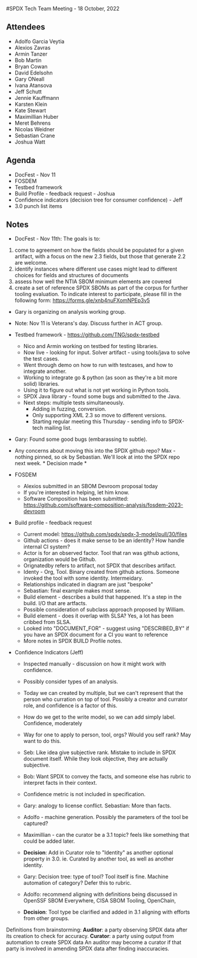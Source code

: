 #SPDX Tech Team Meeting - 18 October, 2022

## Attendees
* Adolfo Garcia Veytia
* Alexios Zavras
* Armin Tanzer
* Bob Martin
* Bryan Cowan
* David Edelsohn
* Gary ONeall
* Ivana Atansova
* Jeff Schutt
* Jennie Kauffmann
* Karsten Klein
* Kate Stewart
* Maximillian Huber
* Meret Behrens
* Nicolas Weidner
* Sebastian Crane
* Joshua Watt


## Agenda
* DocFest - Nov 11
* FOSDEM
* Testbed framework
* Build Profile - feedback request - Joshua
* Confidence indicators (decision tree for consumer confidence) -  Jeff
* 3.0 punch list items

## Notes

* DocFest - Nov 11th:  The goals is to:
1) come to agreement on how the fields should be populated for a given artifact, with a focus on the new 2.3 fields, but those that generate 2.2 are welcome.
2) identify instances where different use cases might lead to different choices for fields and structures of documents
3) assess how well the NTIA SBOM minimum elements are covered
4) create a set of reference SPDX SBOMs as part of the corpus for further tooling evaluation.
To indicate interest to participate, please fill in the following form:
https://forms.gle/xnb4nuFXomNPEp3v5
* Gary is organizing on analysis working group.
* Note:  Nov 11 is Veterans's day.   Discuss further in ACT group.

* Testbed framework  - https://github.com/TNG/spdx-testbed
  * Nico and Armin working on testbed for testing libraries.
  * Now live - looking for input.   Solver artifact - using tools/java to solve the test cases.
  * Went through demo on how to run with testcases, and how to integrate another.
  * Working to integrate go & python (as soon as they're a bit more solid) libraries.
  * Using it to figure out what is not yet working in Python tools.
  * SPDX Java library - found some bugs and submitted to the Java.
  * Next steps:  multiple tests simultaneously.
       * Adding in fuzzing, conversion.
       * Only supporting XML 2.3 so move to different versions.
       * Starting regular meeting this Thursday - sending info to SPDX-tech mailing list.
 * Gary:  Found some good bugs (embarassing to subtle).
 * Any concerns about moving this into the SPDX github repo?   Max - nothing pinned, so ok by Sebastian.     We'll look at into the SPDX repo next week.  * Decision made *

* FOSDEM
  * Alexios submitted in an SBOM Devroom proposal today
  * If you're interested in helping, let him know.
  * Software Composition has been submitted:  https://github.com/software-composition-analysis/fosdem-2023-devroom

* Build profile - feedback request
  * Current model:  https://github.com/spdx/spdx-3-model/pull/30/files
  * Github actions - does it make sense to be an identity?    How handle internal CI system?
  * Actor is for an observed factor.   Tool that ran was github actions, organization would be Github.
  * Orignatedby refers to artifact, not SPDX that describes artifact.
  * Identy - Org, Tool.    Binary created from github actions.   Someone invoked the tool with some identity.  Intermeidary.
  * Relationships indicated in diagram are just "bespoke"
  * Sebastian: final example makes most sense.
  * Build element - describes a build that happened.   It's a step in the build.   I/O that are artfacts.
  * Possible consideration of subclass approach proposed by William.
  * Build element - does it overlap with SLSA?   Yes, a lot has been cribbed from SLSA.
  * Looked into "DOCUMENT_FOR" - suggest using "DESCRIBED_BY" if you have an SPDX document for a CI you want to reference
  * More notes in SPDX BUILD Profile notes.

* Confidence Indicators (Jeff)
  * Inspected manually - discussion on how it might work with confidence.
  * Possibly consider types of an analysis.
  * Today we can created by multiple,  but we can't represent that the person who curration on top of tool.  Possibly a creator and currator role, and confidence is a factor of this.
  * How do we get to the write model, so we can add simply label.   Confidence, moderately
  * Way for one to apply to person, tool, orgs?   Would you self rank?  May want to do this.
  * Seb: Like idea give subjective rank.   Mistake to include in SPDX document itself.   While they look objective, they are actually subjective.
  * Bob: Want SPDX to convey the facts, and someone else has rubric to interpret facts in their context.
  * Confidence metric is not included in specification.
  * Gary: analogy to license conflict.  Sebastian:  More than facts.
  * Adolfo - machine generation.  Possibly the parameters of the tool be captured?
  * Maximillian - can the curator be a 3.1 topic? feels like something that could be added later.
   * **Decision**:  Add in Curator role to "Identity" as another optional property in 3.0.
     ie.  Curated by another tool, as well as another identity.

  * Gary: Decision tree:  type of tool?   Tool itself is fine.   Machine automation of category?   Defer this to rubric.
  * Adolfo:  recommend aligning with definitions being discussed in OpenSSF SBOM Everywhere, CISA SBOM Tooling, OpenChain,
  * **Decision**:  Tool type be clarified and added in 3.1 aligning with efforts from other groups.

Definitions from brainstorming:
**Auditor**: a party observing SPDX data after its creation to check for accuracy.
**Curator**: a party using output from automation to create SPDX data
An auditor may become a curator if that party is involved in amending SPDX data after finding inaccuracies.
